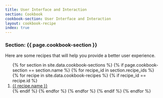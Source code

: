 ```yaml
---
title: User Interface and Interaction
section: Cookbook
cookbook-section: User Interface and Interaction
layout: cookbook-recipe
index: true
---
```

### <span class="section-label">Section:</span> {{ page.cookbook-section }}

Here are some recipes that will help you provide a better user experience.

<ol>
{% for section in site.data.cookbook-sections %}
  {% if page.cookbook-section == section.name %}
    {% for recipe_id in section.recipe_ids %}
      {% for recipe in site.data.cookbook-recipes %}
        {% if recipe_id == recipe.id %}
          <li><a href="{{ recipe.recipe-file }}.html">{{ recipe.name }}</a></li>
        {% endif %}
      {% endfor %}
    {% endfor %}
  {% endif %}
{% endfor %}
</ol>
